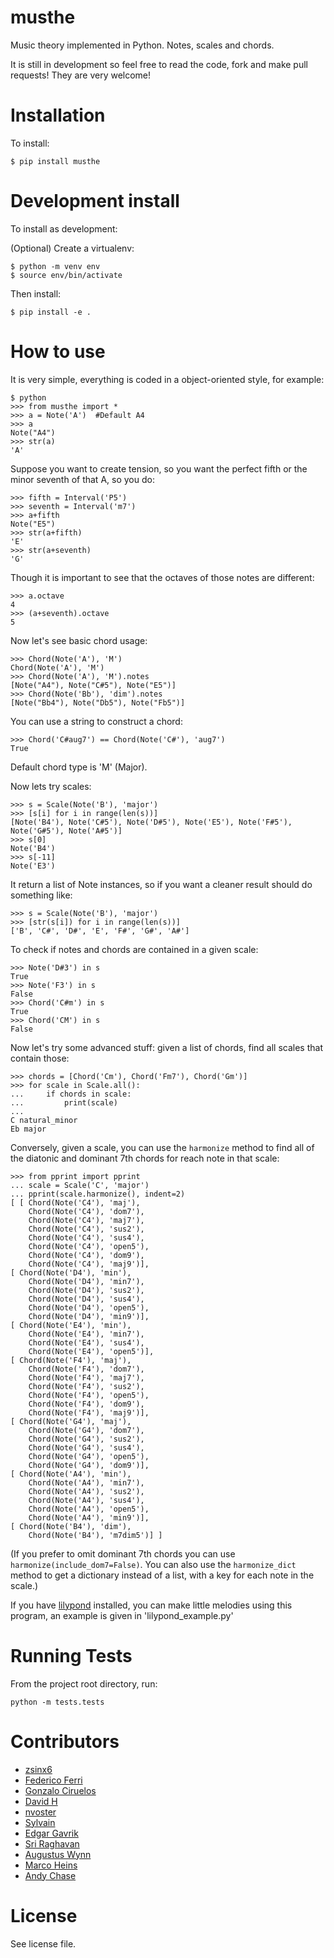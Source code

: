 musthe
======

Music theory implemented in Python. Notes, scales and chords.

It is still in development so feel free to read the code, fork and make pull requests! They are very welcome!

Installation
============

To install:

    $ pip install musthe


Development install
===================

To install as development:

(Optional) Create a virtualenv:

    $ python -m venv env
    $ source env/bin/activate

Then install:

    $ pip install -e .


How to use
==========

It is very simple, everything is coded in a object-oriented style, for example:

    $ python
    >>> from musthe import *
    >>> a = Note('A')  #Default A4
    >>> a
    Note("A4")
    >>> str(a)
    'A'


Suppose you want to create tension, so you want the perfect fifth or the minor seventh of that A, so you do:

    >>> fifth = Interval('P5')
    >>> seventh = Interval('m7')
    >>> a+fifth
    Note("E5")
    >>> str(a+fifth)
    'E'
    >>> str(a+seventh)
    'G'

Though it is important to see that the octaves of those notes are different:

    >>> a.octave
    4
    >>> (a+seventh).octave
    5

Now let's see basic chord usage:

	>>> Chord(Note('A'), 'M')
	Chord(Note('A'), 'M')
	>>> Chord(Note('A'), 'M').notes
	[Note("A4"), Note("C#5"), Note("E5")]
	>>> Chord(Note('Bb'), 'dim').notes
	[Note("Bb4"), Note("Db5"), Note("Fb5")]

You can use a string to construct a chord:

    >>> Chord('C#aug7') == Chord(Note('C#'), 'aug7')
    True

Default chord type is 'M' (Major).

Now lets try scales:

    >>> s = Scale(Note('B'), 'major')
    >>> [s[i] for i in range(len(s))]
    [Note('B4'), Note('C#5'), Note('D#5'), Note('E5'), Note('F#5'), Note('G#5'), Note('A#5')]
    >>> s[0]
    Note('B4')
    >>> s[-11]
    Note('E3')

It return a list of Note instances, so if you want a cleaner result should do something like:

    >>> s = Scale(Note('B'), 'major')
    >>> [str(s[i]) for i in range(len(s))]
    ['B', 'C#', 'D#', 'E', 'F#', 'G#', 'A#']

To check if notes and chords are contained in a given scale:

    >>> Note('D#3') in s
    True
    >>> Note('F3') in s
    False
    >>> Chord('C#m') in s
    True
    >>> Chord('CM') in s
    False

Now let's try some advanced stuff: given a list of chords, find all scales that contain those:

    >>> chords = [Chord('Cm'), Chord('Fm7'), Chord('Gm')]
    >>> for scale in Scale.all():
    ...     if chords in scale:
    ...         print(scale)
    ...
    C natural_minor
    Eb major

Conversely, given a scale, you can use the `harmonize` method to find all of the
diatonic and dominant 7th chords for reach note in that scale:

    >>> from pprint import pprint
    ... scale = Scale('C', 'major')
    ... pprint(scale.harmonize(), indent=2)
    [ [ Chord(Note('C4'), 'maj'),
        Chord(Note('C4'), 'dom7'),
        Chord(Note('C4'), 'maj7'),
        Chord(Note('C4'), 'sus2'),
        Chord(Note('C4'), 'sus4'),
        Chord(Note('C4'), 'open5'),
        Chord(Note('C4'), 'dom9'),
        Chord(Note('C4'), 'maj9')],
    [ Chord(Note('D4'), 'min'),
        Chord(Note('D4'), 'min7'),
        Chord(Note('D4'), 'sus2'),
        Chord(Note('D4'), 'sus4'),
        Chord(Note('D4'), 'open5'),
        Chord(Note('D4'), 'min9')],
    [ Chord(Note('E4'), 'min'),
        Chord(Note('E4'), 'min7'),
        Chord(Note('E4'), 'sus4'),
        Chord(Note('E4'), 'open5')],
    [ Chord(Note('F4'), 'maj'),
        Chord(Note('F4'), 'dom7'),
        Chord(Note('F4'), 'maj7'),
        Chord(Note('F4'), 'sus2'),
        Chord(Note('F4'), 'open5'),
        Chord(Note('F4'), 'dom9'),
        Chord(Note('F4'), 'maj9')],
    [ Chord(Note('G4'), 'maj'),
        Chord(Note('G4'), 'dom7'),
        Chord(Note('G4'), 'sus2'),
        Chord(Note('G4'), 'sus4'),
        Chord(Note('G4'), 'open5'),
        Chord(Note('G4'), 'dom9')],
    [ Chord(Note('A4'), 'min'),
        Chord(Note('A4'), 'min7'),
        Chord(Note('A4'), 'sus2'),
        Chord(Note('A4'), 'sus4'),
        Chord(Note('A4'), 'open5'),
        Chord(Note('A4'), 'min9')],
    [ Chord(Note('B4'), 'dim'),
        Chord(Note('B4'), 'm7dim5')] ]

(If you prefer to omit dominant 7th chords you can use `harmonize(include_dom7=False)`. You can also use the `harmonize_dict` method to get a dictionary instead of a list, with a key for each note in the scale.)


If you have [lilypond](http://lilypond.org/) installed, you can make little melodies using this program, an example is given in 'lilypond_example.py'

Running Tests
=============

From the project root directory, run:

```
python -m tests.tests
```

Contributors
============

* [zsinx6](https://github.com/zsinx6)
* [Federico Ferri](https://github.com/fferri)
* [Gonzalo Ciruelos](https://github.com/gciruelos)
* [David H](https://github.com/bobthenameless)
* [nvoster](https://github.com/nvoster)
* [Sylvain](https://github.com/SylvainDe)
* [Edgar Gavrik](https://github.com/edgarasg)
* [Sri Raghavan](https://github.com/srir)
* [Augustus Wynn](https://github.com/guswynn)
* [Marco Heins](https://github.com/barrio)
* [Andy Chase](https://github.com/mystery-house)


License
=======

See license file.
